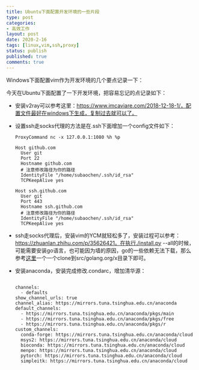 ```yaml
---
title: Ubuntu下面配置开发环境的一些片段
type: post
categories:
- 高效工作
layout: post
date: 2020-2-16
tags: [linux,vim,ssh,proxy]
status: publish
published: true
comments: true
---
```


Windows下面配置vim作为开发环境的几个要点记录一下：

今天在Ubuntu下面配置了一下开发环境，把容易忘记的点记录如下：

* 安装v2ray可以参考这里：https://www.imcaviare.com/2018-12-18-1/，配置文件最好在windows下生成，复制过去就可以了。

* 设置ssh走socks代理的方法是在.ssh下面增加一个config文件如下：

  ```
  ProxyCommand nc -x 127.0.0.1:1080 %h %p
  
  Host github.com
    User git
    Port 22
    Hostname github.com
    # 注意修改路径为你的路径
    IdentityFile "/home/subaochen/.ssh/id_rsa"
    TCPKeepAlive yes
  
  Host ssh.github.com
    User git
    Port 443
    Hostname ssh.github.com
    # 注意修改路径为你的路径
    IdentityFile "/home/subaochen/.ssh/id_rsa"
    TCPKeepAlive yes
  
  ```

  

* ssh走socks代理后，安装vim的YCM就轻松多了，安装过程可以参考：https://zhuanlan.zhihu.com/p/35626421。在执行./install.py --all的时候，可能需要安装go语言，也可能因为墙的原因，go的一些依赖无法下载，那么参考[这里](https://blog.csdn.net/u013397318/article/details/80937583)一个一个clone到src/golang.org/x目录下即可。

* 安装anaconda，安装完成修改.condarc，增加清华源：

  ```
  
  channels:
    - defaults
  show_channel_urls: true
  channel_alias: https://mirrors.tuna.tsinghua.edu.cn/anaconda
  default_channels:
    - https://mirrors.tuna.tsinghua.edu.cn/anaconda/pkgs/main
    - https://mirrors.tuna.tsinghua.edu.cn/anaconda/pkgs/free
    - https://mirrors.tuna.tsinghua.edu.cn/anaconda/pkgs/r
  custom_channels:
    conda-forge: https://mirrors.tuna.tsinghua.edu.cn/anaconda/cloud
    msys2: https://mirrors.tuna.tsinghua.edu.cn/anaconda/cloud
    bioconda: https://mirrors.tuna.tsinghua.edu.cn/anaconda/cloud
    menpo: https://mirrors.tuna.tsinghua.edu.cn/anaconda/cloud
    pytorch: https://mirrors.tuna.tsinghua.edu.cn/anaconda/cloud
    simpleitk: https://mirrors.tuna.tsinghua.edu.cn/anaconda/cloud
  
  ```

  